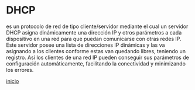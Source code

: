 # DHCP
es un protocolo de red de tipo cliente/servidor mediante el cual un servidor DHCP asigna dinámicamente una dirección IP y otros parámetros a cada dispositivo en una red para que puedan comunicarse con otras redes IP. Este servidor posee una lista de direcciones IP dinámicas y las va asignando a los clientes conforme estas van quedando libres, teniendo un registro. Así los clientes de una red IP pueden conseguir sus parámetros de configuración automáticamente, facilitando la conectividad y minimizando los errores.

[inicio](README.md)

